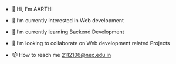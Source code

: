 - 👋 Hi, I'm AARTHI
  
- 👀 I’m currently interested in Web development
- 🌱 I’m currently learning Backend Development
- 👯 I’m looking to collaborate on Web development related Projects
- 📫 How to reach me 2112106@nec.edu.in

